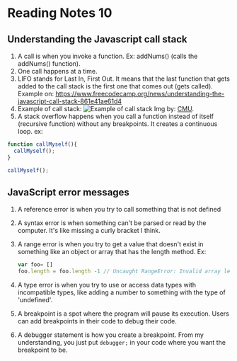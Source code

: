 # Reading Notes 10

## Understanding the Javascript call stack

1. A call is when you invoke a function. Ex: addNums() (calls the addNums() function).
2. One call happens at a time.
3. LIFO stands for Last In, First Out. It means that the last function that gets added to the call stack is the first one that comes out (gets called). Example on: <https://www.freecodecamp.org/news/understanding-the-javascript-call-stack-861e41ae61d4>
4. Example of call stack: ![Example of call stack](https://cdn-media-1.freecodecamp.org/images/QgR2uIk7tW0YNz0Xm8g0jAPeRFI0e4sCejsv) Img by: [CMU](https://www.cs.cmu.edu/~adamchik/15-121/lectures/Stacks%20and%20Queues/Stacks%20and%20Queues.html).
5. A stack overflow happens when you call a function instead of itself (recursive function) without any breakpoints. It creates a continuous loop. ex:

```javascript
function callMyself(){
  callMyself();
}

callMyself();
```

## JavaScript error messages

1. A reference error is when you try to call something that is not defined
2. A syntax error is when something can't be parsed or read by the computer. It's like missing a curly bracket I think.
3. A range error is when you try to get a value that doesn't exist in something like an object or array that has the length method. Ex:

    ```javascript
    var foo= []
    foo.length = foo.length -1 // Uncaught RangeError: Invalid array length
    ```

4. A type error is when you try to use or access data types with incompatible types, like adding a number to something with the type of 'undefined'.
5. A breakpoint is a spot where the program will pause its execution. Users can add breakpoints in their code to debug their code.
6. A debugger statement is how you create a breakpoint. From my understanding, you just put ```debugger;``` in your code where you want the breakpoint to be.
